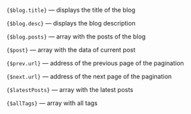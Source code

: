 `{$blog.title}` — displays the title of the blog

`{$blog.desc}` — displays the blog description

`{$blog.posts}` — array with the posts of the blog

`{$post}` — array with the data of current post

`{$prev.url}` — address of the previous page of the pagination

`{$next.url}` — address of the next page of the pagination

`{$latestPosts}` — array with the latest posts

`{$allTags}` — array with all tags